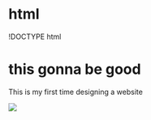 # html
!DOCTYPE html 
  <html>
    <head>
      <title> my html </title>
    <head>
    <body>
      <div>
        <h1>this gonna be good</h1>
        <p>This is my first time designing a website </p>
        <img src="https://sonofhel.files.wordpress.com/2016/04/dis-gon-be-good.png?w=500">
      </div>
        
